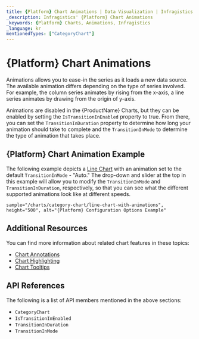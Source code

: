 ```yaml
---
title: {Platform} Chart Animations | Data Visualization | Infragistics
_description: Infragistics' {Platform} Chart Animations
_keywords: {Platform} Charts, Animations, Infragistics
_language: kr
mentionedTypes: ["CategoryChart"]
---
```


# {Platform} Chart Animations

Animations allows you to ease-in the series as it loads a new data source. The available animation differs depending on the type of series involved. For example, the column series animates by rising from the x-axis, a line series animates by drawing from the origin of y-axis.

Animations are disabled in the {ProductName} Charts, but they can be enabled by setting the `IsTransitionInEnabled` property to true. From there, you can set the `TransitionInDuration` property to determine how long your animation should take to complete and the `TransitionInMode` to determine the type of animation that takes place.

## {Platform} Chart Animation Example

The following example depicts a [Line Chart](../types/line-chart.md) with an animation set to the default `TransitionInMode` - "Auto." The drop-down and slider at the top in this example will allow you to modify the `TransitionInMode` and `TransitionInDuration`, respectively, so that you can see what the different supported animations look like at different speeds.

`sample="/charts/category-chart/line-chart-with-animations", height="500", alt="{Platform} Configuration Options Example"`



<div class="divider--half"></div>

## Additional Resources

You can find more information about related chart features in these topics:

- [Chart Annotations](chart-annotations.md)
- [Chart Highlighting](chart-highlighting.md)
- [Chart Tooltips](chart-tooltips.md)

## API References

The following is a list of API members mentioned in the above sections:

- `CategoryChart`
- `IsTransitionInEnabled`
- `TransitionInDuration`
- `TransitionInMode`